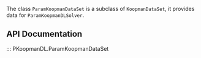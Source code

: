 
The class `ParamKoopmanDataSet` is a subclass of `KoopmanDataSet`,
it provides data for `ParamKoopmanDLSolver`.

## API Documentation

::: PKoopmanDL.ParamKoopmanDataSet